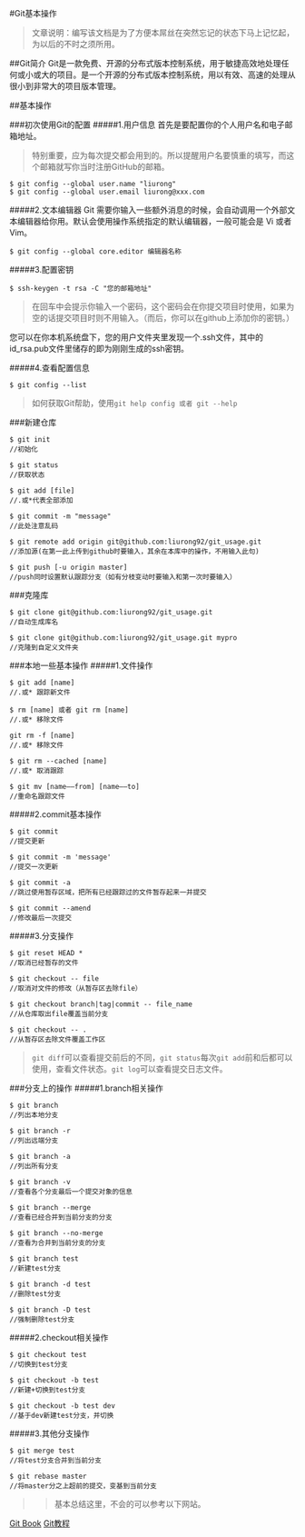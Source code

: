#Git基本操作
>文章说明：编写该文档是为了方便本屌丝在突然忘记的状态下马上记忆起，为以后的不时之须所用。

##Git简介
Git是一款免费、开源的分布式版本控制系统，用于敏捷高效地处理任何或小或大的项目。是一个开源的分布式版本控制系统，用以有效、高速的处理从很小到非常大的项目版本管理。

##基本操作

###初次使用Git的配置
#####1.用户信息
首先是要配置你的个人用户名和电子邮箱地址。
>特别重要，应为每次提交都会用到的。所以提醒用户名要慎重的填写，而这个邮箱就写你当时注册GitHub的邮箱。

```
$ git config --global user.name "liurong"
$ git config --global user.email liurong@xxx.com
```

#####2.文本编辑器
Git 需要你输入一些额外消息的时候，会自动调用一个外部文本编辑器给你用。默认会使用操作系统指定的默认编辑器，一般可能会是 Vi 或者 Vim。
```
$ git config --global core.editor 编辑器名称
```

#####3.配置密钥
```
$ ssh-keygen -t rsa -C "您的邮箱地址"
```
>在回车中会提示你输入一个密码，这个密码会在你提交项目时使用，如果为空的话提交项目时则不用输入。（而后，你可以在github上添加你的密钥。）

您可以在你本机系统盘下，您的用户文件夹里发现一个.ssh文件，其中的id_rsa.pub文件里储存的即为刚刚生成的ssh密钥。

#####4.查看配置信息
```
$ git config --list
```
>如何获取Git帮助，使用`git help config 或者 git --help`

###新建仓库
```
$ git init
//初始化

$ git status
//获取状态

$ git add [file]
//.或*代表全部添加

$ git commit -m "message"
//此处注意乱码

$ git remote add origin git@github.com:liurong92/git_usage.git
//添加源(在第一此上传到github时要输入，其余在本库中的操作，不用输入此句)

$ git push [-u origin master]
//push同时设置默认跟踪分支（如有分枝变动时要输入和第一次时要输入）
```

###克隆库
```
$ git clone git@github.com:liurong92/git_usage.git
//自动生成库名

$ git clone git@github.com:liurong92/git_usage.git mypro
//克隆到自定义文件夹
```

###本地一些基本操作
#####1.文件操作
```
$ git add [name]
//.或* 跟踪新文件

$ rm [name] 或者 git rm [name]
//.或* 移除文件

git rm -f [name]
//.或* 移除文件

$ git rm --cached [name]
//.或* 取消跟踪

$ git mv [name——from] [name——to]
//重命名跟踪文件
```
#####2.commit基本操作
```
$ git commit
//提交更新

$ git commit -m 'message'
//提交一次更新

$ git commit -a
//跳过使用暂存区域，把所有已经跟踪过的文件暂存起来一并提交

$ git commit --amend
//修改最后一次提交
```
#####3.分支操作
```
$ git reset HEAD *
//取消已经暂存的文件

$ git checkout -- file
//取消对文件的修改（从暂存区去除file）

$ git checkout branch|tag|commit -- file_name
//从仓库取出file覆盖当前分支

$ git checkout -- .
//从暂存区去除文件覆盖工作区
```
>`git diff`可以查看提交前后的不同，`git status`每次`git add`前和后都可以使用，查看文件状态。`git log`可以查看提交日志文件。

###分支上的操作
#####1.branch相关操作
```
$ git branch
//列出本地分支

$ git branch -r
//列出远端分支

$ git branch -a
//列出所有分支

$ git branch -v
//查看各个分支最后一个提交对象的信息

$ git branch --merge
//查看已经合并到当前分支的分支

$ git branch --no-merge
//查看为合并到当前分支的分支

$ git branch test
//新建test分支

$ git branch -d test
//删除test分支

$ git branch -D test
//强制删除test分支
```

#####2.checkout相关操作
```
$ git checkout test
//切换到test分支

$ git checkout -b test
//新建+切换到test分支

$ git checkout -b test dev
//基于dev新建test分支，并切换
```
#####3.其他分支操作
```
$ git merge test
//将test分支合并到当前分支

$ git rebase master
//将master分之上超前的提交，变基到当前分支
```
>>基本总结这里，不会的可以参考以下网站。

[Git Book](http://git-scm.com/book/en/v2)
[Git教程](http://www.liaoxuefeng.com/wiki/0013739516305929606dd18361248578c67b8067c8c017b000)
